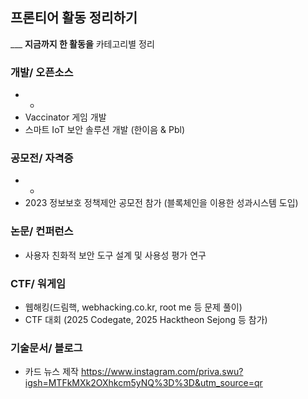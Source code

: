 ## 프론티어 활동 정리하기 
___ **지금까지 한 활동을** 카테고리별 정리
  



### 개발/ 오픈소스
- -
- Vaccinator 게임 개발 
- 스마트 IoT 보안 솔루션 개발 (한이음 & Pbl)


### 공모전/ 자격증
- -
- 2023 정보보호 정책제안 공모전 참가 (블록체인을 이용한 성과시스템 도입)


### 논문/ 컨퍼런스
- 사용자 친화적 보안 도구 설계 및 사용성 평가 연구
  

### CTF/ 워게임
- 웹해킹(드림핵, webhacking.co.kr, root me 등 문제 풀이)
- CTF 대회 (2025 Codegate, 2025 Hacktheon Sejong 등 참가)


### 기술문서/ 블로그
- 카드 뉴스 제작 https://www.instagram.com/priva.swu?igsh=MTFkMXk2OXhkcm5yNQ%3D%3D&utm_source=qr
